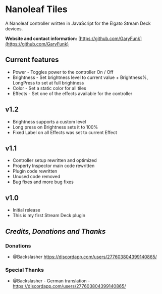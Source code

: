 # Nanoleaf Tiles
A Nanoleaf controller written in JavaScript for the Elgato Stream Deck devices.

**Website and contact information:** [https://github.com/GaryFunk](https://github.com/GaryFunk)

## Current features
- Power - Toggles power to the controller On / Off
- Brightness - Set brightness level to current value + Brightness%, LongPress to set at full brightness
- Color - Set a static color for all tiles
- Effects - Set one of the effects available for the controller

## v1.2
- Brightness supports a custom level
- Long press on Brightness sets it to 100%
- Fixed Label on all Effects was set to current Effect

## v1.1
- Controller setup rewritten and optimized
- Property Inspector main code rewritten
- Plugin code rewritten
- Unused code removed
- Bug fixes and more bug fixes

## v1.0
- Initial release
- This is my first Stream Deck plugin

## *Credits, Donations and Thanks*

### Donations
- @Backslasher https://discordapp.com/users/277603804399140865/

### Special Thanks
- @Backslasher - German translation - https://discordapp.com/users/277603804399140865/
